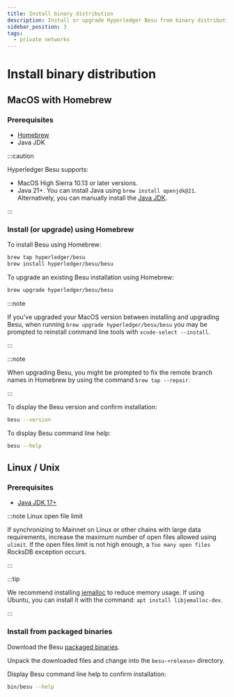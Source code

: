 ```yaml
---
title: Install binary distribution
description: Install or upgrade Hyperledger Besu from binary distribution
sidebar_position: 3
tags:
  - private networks
---
```


# Install binary distribution

## MacOS with Homebrew

### Prerequisites

- [Homebrew](https://brew.sh/)
- Java JDK

:::caution

Hyperledger Besu supports:

- MacOS High Sierra 10.13 or later versions.
- Java 21+. You can install Java using `brew install openjdk@21`. Alternatively, you can manually install the [Java JDK](https://www.oracle.com/java/technologies/downloads).

:::

### Install (or upgrade) using Homebrew

To install Besu using Homebrew:

```bash
brew tap hyperledger/besu
brew install hyperledger/besu/besu
```

To upgrade an existing Besu installation using Homebrew:

```bash
brew upgrade hyperledger/besu/besu
```

:::note

If you've upgraded your MacOS version between installing and upgrading Besu, when running `brew upgrade hyperledger/besu/besu` you may be prompted to reinstall command line tools with `xcode-select --install`.

:::

:::note

When upgrading Besu, you might be prompted to fix the remote branch names in Homebrew by using the command `brew tap --repair`.

:::

To display the Besu version and confirm installation:

```bash
besu --version
```

To display Besu command line help:

```bash
besu --help
```

## Linux / Unix

### Prerequisites

- [Java JDK 17+](https://www.oracle.com/java/technologies/downloads/)

:::note Linux open file limit

If synchronizing to Mainnet on Linux or other chains with large data requirements, increase the maximum number of open files allowed using `ulimit`. If the open files limit is not high enough, a `Too many open files` RocksDB exception occurs.

:::

:::tip

We recommend installing [jemalloc](https://jemalloc.net/) to reduce memory usage. If using Ubuntu, you can install it with the command: `apt install libjemalloc-dev`.

:::

### Install from packaged binaries

Download the Besu [packaged binaries](https://github.com/hyperledger/besu/releases).

Unpack the downloaded files and change into the `besu-<release>` directory.

Display Besu command line help to confirm installation:

```bash
bin/besu --help
```

